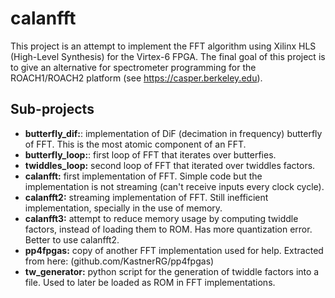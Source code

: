 # calanfft

This project is an attempt to implement the FFT algorithm
using Xilinx HLS (High-Level Synthesis) for the Virtex-6 FPGA.
The final goal of this project is to give an alternative for
spectrometer programming for the ROACH1/ROACH2 platform (see
https://casper.berkeley.edu).

## Sub-projects
- **butterfly_dif:**: implementation of DiF (decimation in frequency) butterfly of FFT. This is the most atomic component
of an FFT.
- **butterfly_loop:**: first loop of FFT that iterates over
butterfies.
- **twiddles_loop:** second loop of FFT that iterated over 
twiddles factors.
- **calanfft:** first implementation of FFT. Simple code but the
implementation is not streaming (can't receive inputs every
clock cycle).
- **calanfft2:** streaming implementation of FFT. Still 
inefficient implementation, specially in the use of memory.
- **calanfft3:** attempt to reduce memory usage by computing 
twiddle factors, instead of loading them to ROM. Has more
quantization error. Better to use calanfft2.
- **pp4fpgas:** copy of another FFT implementation used for help.
Extracted from here: (github.com/KastnerRG/pp4fpgas)
- **tw_generator:** python script for the generation of twiddle
factors into a file. Used to later be loaded as ROM in FFT
implementations.

